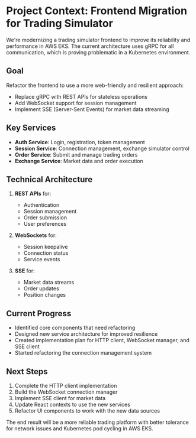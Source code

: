 # Project Context: Frontend Migration for Trading Simulator

We're modernizing a trading simulator frontend to improve its reliability and performance in AWS EKS. The current architecture uses gRPC for all communication, which is proving problematic in a Kubernetes environment.

## Goal

Refactor the frontend to use a more web-friendly and resilient approach:
- Replace gRPC with REST APIs for stateless operations
- Add WebSocket support for session management
- Implement SSE (Server-Sent Events) for market data streaming

## Key Services

- **Auth Service**: Login, registration, token management
- **Session Service**: Connection management, exchange simulator control
- **Order Service**: Submit and manage trading orders
- **Exchange Service**: Market data and order execution

## Technical Architecture

1. **REST APIs** for:
   - Authentication
   - Session management
   - Order submission
   - User preferences

2. **WebSockets** for:
   - Session keepalive
   - Connection status
   - Service events

3. **SSE** for:
   - Market data streams
   - Order updates
   - Position changes

## Current Progress

- Identified core components that need refactoring
- Designed new service architecture for improved resilience
- Created implementation plan for HTTP client, WebSocket manager, and SSE client
- Started refactoring the connection management system

## Next Steps

1. Complete the HTTP client implementation
2. Build the WebSocket connection manager
3. Implement SSE client for market data
4. Update React contexts to use the new services
5. Refactor UI components to work with the new data sources

The end result will be a more reliable trading platform with better tolerance for network issues and Kubernetes pod cycling in AWS EKS.